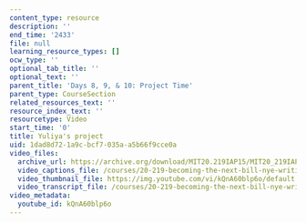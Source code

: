 ```yaml
---
content_type: resource
description: ''
end_time: '2433'
file: null
learning_resource_types: []
ocw_type: ''
optional_tab_title: ''
optional_text: ''
parent_title: 'Days 8, 9, & 10: Project Time'
parent_type: CourseSection
related_resources_text: ''
resource_index_text: ''
resourcetype: Video
start_time: '0'
title: Yuliya's project
uid: 1dad8d72-1a9c-bcf7-035a-a5b66f9cce0a
video_files:
  archive_url: https://archive.org/download/MIT20.219IAP15/MIT20_219IAP15_D10P2_300k.mp4
  video_captions_file: /courses/20-219-becoming-the-next-bill-nye-writing-and-hosting-the-educational-show-january-iap-2015/538b683f798e596b9141d28bf19ed308_kQnA60blp6o.vtt
  video_thumbnail_file: https://img.youtube.com/vi/kQnA60blp6o/default.jpg
  video_transcript_file: /courses/20-219-becoming-the-next-bill-nye-writing-and-hosting-the-educational-show-january-iap-2015/574ac8d43a56587cbda49cbf96e07637_kQnA60blp6o.pdf
video_metadata:
  youtube_id: kQnA60blp6o
---
```


